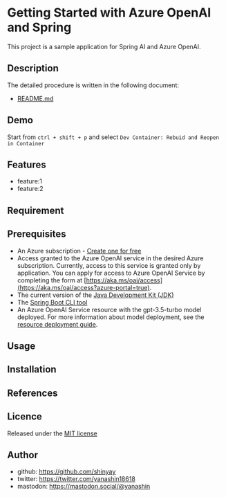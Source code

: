 # Getting Started with Azure OpenAI and Spring

This project is a sample application for Spring AI and Azure OpenAI.

## Description

The detailed procedure is written in the following document:

- [README.md](./workspace/README.md)

## Demo

Start from `ctrl + shift + p` and select `Dev Container: Rebuid and Reopen in Container`

## Features

- feature:1
- feature:2

## Requirement

## Prerequisites

- An Azure subscription - [Create one for free](https://azure.microsoft.com/free/cognitive-services?azure-portal=true)
- Access granted to the Azure OpenAI service in the desired Azure subscription. Currently, access to this service is granted only by application. You can apply for access to Azure OpenAI Service by completing the form at [https://aka.ms/oai/access](https://aka.ms/oai/access?azure-portal=true).
- The current version of the [Java Development Kit (JDK)](https://www.microsoft.com/openjdk)
- The [Spring Boot CLI tool](https://docs.spring.io/spring-boot/docs/current/reference/html/getting-started.html#getting-started.installing.cli)
- An Azure OpenAI Service resource with the gpt-3.5-turbo model deployed. For more information about model deployment, see the [resource deployment guide](https://learn.microsoft.com/en-us/azure/ai-services/openai/how-to/create-resource).

## Usage

## Installation

## References

## Licence

Released under the [MIT license](https://gist.githubusercontent.com/shinyay/56e54ee4c0e22db8211e05e70a63247e/raw/f3ac65a05ed8c8ea70b653875ccac0c6dbc10ba1/LICENSE)

## Author

- github: <https://github.com/shinyay>
- twitter: <https://twitter.com/yanashin18618>
- mastodon: <https://mastodon.social/@yanashin>
